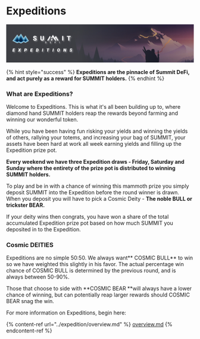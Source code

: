 # Expeditions

![](<../.gitbook/assets/Expeditions Overview Masthead.jpg>)

{% hint style="success" %}
**Expeditions are the pinnacle of Summit DeFi, and act purely as a reward for SUMMIT holders.**
{% endhint %}

### What are Expeditions?

Welcome to Expeditions. This is what it's all been building up to, where diamond hand SUMMIT holders reap the rewards beyond farming and winning our wonderful token.

While you have been having fun risking your yields and winning the yields of others, rallying your totems, and increasing your bag of SUMMIT, your assets have been hard at work all week earning yields and filling up the Expedition prize pot.

**Every weekend we have three Expedition draws - Friday, Saturday and Sunday where the entirety of the prize pot is distributed to winning SUMMIT holders.**

To play and be in with a chance of winning this mammoth prize you simply deposit SUMMIT into the Expedition before the round winner is drawn. When you deposit you will have to pick a Cosmic Deity - **The noble BULL or trickster BEAR.**

If your deity wins then congrats, you have won a share of the total accumulated Expedition prize pot based on how much SUMMIT you deposited in to the Expedition.

### Cosmic DEITIES

Expeditions are no simple 50:50. We always want** COSMIC BULL** to win so we have weighted this slightly in his favor. The actual percentage win chance of COSMIC BULL is determined by the previous round, and is always between 50-90%.

Those that choose to side with **COSMIC BEAR **will always have a lower chance of winning, but can potentially reap larger rewards should COSMIC BEAR snag the win.



For more information on Expeditions, begin here:

{% content-ref url="../expedition/overview.md" %}
[overview.md](../expedition/overview.md)
{% endcontent-ref %}
